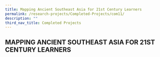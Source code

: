 ```yaml
---
title: Mapping Ancient Southeast Asia for 21st Century Learners
permalink: /research-projects/Completed-Projects/com11/
description: ""
third_nav_title: Completed Projects
---
```

## MAPPING ANCIENT SOUTHEAST ASIA FOR 21ST CENTURY LEARNERS